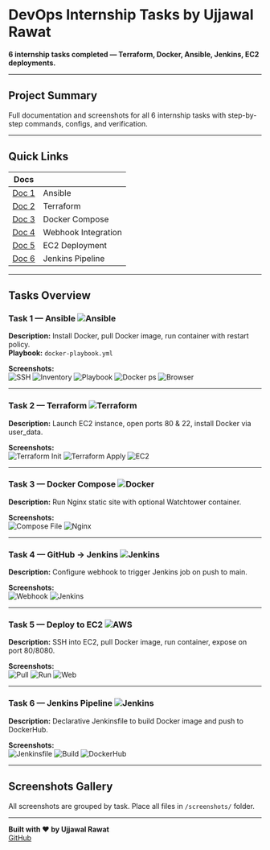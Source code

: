 # DevOps Internship Tasks by Ujjawal Rawat

**6 internship tasks completed — Terraform, Docker, Ansible, Jenkins, EC2 deployments.**

---

## Project Summary
Full documentation and screenshots for all 6 internship tasks with step-by-step commands, configs, and verification.

---

## Quick Links
| Docs | |
|------|----------------|
| [Doc 1](./docs/doc1.md) | Ansible |
| [Doc 2](./docs/doc2.md) | Terraform |
| [Doc 3](./docs/doc3.md) | Docker Compose |
| [Doc 4](./docs/doc4.md) | Webhook Integration |
| [Doc 5](./docs/doc5.md) | EC2 Deployment |
| [Doc 6](./docs/doc6.md) | Jenkins Pipeline |

---

## Tasks Overview

### Task 1 — Ansible ![Ansible](https://img.shields.io/badge/Ansible-DD0000?style=for-the-badge&logo=ansible&logoColor=white)
**Description:** Install Docker, pull Docker image, run container with restart policy.  
**Playbook:** `docker-playbook.yml`  

**Screenshots:**  
![SSH](./screenshots/task1_ssh.png) ![Inventory](./screenshots/task1_inventory.png) ![Playbook](./screenshots/task1_playbook.png) ![Docker ps](./screenshots/task1_dockerps.png) ![Browser](./screenshots/task1_browser.png)

---

### Task 2 — Terraform ![Terraform](https://img.shields.io/badge/Terraform-623CE4?style=for-the-badge&logo=terraform&logoColor=white)
**Description:** Launch EC2 instance, open ports 80 & 22, install Docker via user_data.  

**Screenshots:**  
![Terraform Init](./screenshots/task2_init.png) ![Terraform Apply](./screenshots/task2_apply.png) ![EC2](./screenshots/task2_ec2.png)

---

### Task 3 — Docker Compose ![Docker](https://img.shields.io/badge/Docker-2496ED?style=for-the-badge&logo=docker&logoColor=white)
**Description:** Run Nginx static site with optional Watchtower container.  

**Screenshots:**  
![Compose File](./screenshots/task3_compose.png) ![Nginx](./screenshots/task3_nginx.png)

---

### Task 4 — GitHub → Jenkins ![Jenkins](https://img.shields.io/badge/Jenkins-D24939?style=for-the-badge&logo=jenkins&logoColor=white)
**Description:** Configure webhook to trigger Jenkins job on push to main.  

**Screenshots:**  
![Webhook](./screenshots/task4_webhook.png) ![Jenkins](./screenshots/task4_jenkins.png)

---

### Task 5 — Deploy to EC2 ![AWS](https://img.shields.io/badge/AWS-232F3E?style=for-the-badge&logo=amazonaws&logoColor=white)
**Description:** SSH into EC2, pull Docker image, run container, expose on port 80/8080.  

**Screenshots:**  
![Pull](./screenshots/task5_pull.png) ![Run](./screenshots/task5_run.png) ![Web](./screenshots/task5_web.png)

---

### Task 6 — Jenkins Pipeline ![Jenkins](https://img.shields.io/badge/Jenkins-D24939?style=for-the-badge&logo=jenkins&logoColor=white)
**Description:** Declarative Jenkinsfile to build Docker image and push to DockerHub.  

**Screenshots:**  
![Jenkinsfile](./screenshots/task6_jenkinsfile.png) ![Build](./screenshots/task6_build.png) ![DockerHub](./screenshots/task6_dockerhub.png)

---

## Screenshots Gallery
All screenshots are grouped by task. Place all files in `/screenshots/` folder.

---

**Built with ❤️ by Ujjawal Rawat**  
[GitHub](https://github.com/Ujjawal17-alt)
